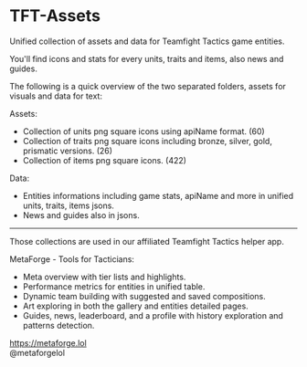 # TFT-Assets
Unified collection of assets and data for Teamfight Tactics game entities.

You'll find icons and stats for every units, traits and items, also news and guides.
 
The following is a quick overview of the two separated folders, assets for visuals and data for text:

Assets:  
- Collection of units png square icons using apiName format. (60)  
- Collection of traits png square icons including bronze, silver, gold, prismatic versions. (26)  
- Collection of items png square icons. (422)
  
Data:  
- Entities informations including game stats, apiName and more in unified units, traits, items jsons.  
- News and guides also in jsons.  

------------------------  

Those collections are used in our affiliated Teamfight Tactics helper app.

MetaForge - Tools for Tacticians:
- Meta overview with tier lists and highlights.
- Performance metrics for entities in unified table.
- Dynamic team building with suggested and saved compositions.
- Art exploring in both the gallery and entities detailed pages.
- Guides, news, leaderboard, and a profile with history exploration and patterns detection.

https://metaforge.lol  
@metaforgelol
